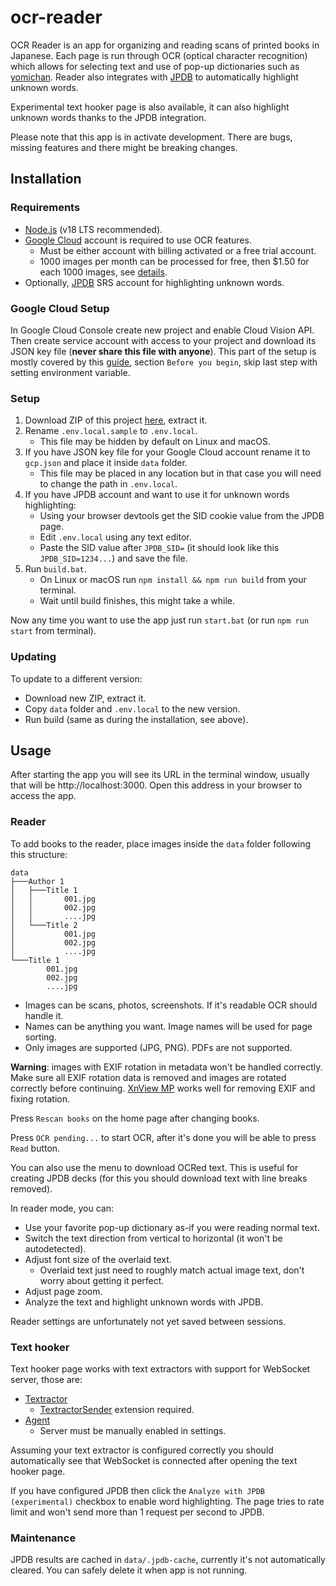 # ocr-reader

OCR Reader is an app for organizing and reading scans of printed books in Japanese.
Each page is run through OCR (optical character recognition) which allows for selecting text
and use of pop-up dictionaries such as [yomichan](https://github.com/FooSoft/yomichan).
Reader also integrates with [JPDB](https://jpdb.io/) to automatically highlight unknown words.

Experimental text hooker page is also available, it can also highlight unknown words thanks to the
JPDB integration.

Please note that this app is in activate development. There are bugs, missing features and there
might be breaking changes.

## Installation

### Requirements
- [Node.js](https://nodejs.org/en/) (v18 LTS recommended).
- [Google Cloud](https://cloud.google.com/) account is required to use OCR features.
  - Must be either account with billing activated or a free trial account.
  - 1000 images per month can be processed for free, then $1.50 for each 1000 images, see [details](https://cloud.google.com/vision/pricing).
- Optionally, [JPDB](https://jpdb.io/) SRS account for highlighting unknown words.

### Google Cloud Setup

In Google Cloud Console create new project and enable Cloud Vision API. Then create service
account with access to your project and download its JSON key file (**never share this file with anyone**).
This part of the setup is mostly covered by this [guide](https://cloud.google.com/vision/docs/detect-labels-image-client-libraries#before-you-begin),
section `Before you begin`, skip last step with setting environment variable.

### Setup

1. Download ZIP of this project [here](https://github.com/kotcrab/ocr-reader/archive/refs/heads/master.zip), extract it.
2. Rename `.env.local.sample` to `.env.local`.
   - This file may be hidden by default on Linux and macOS.
3. If you have JSON key file for your Google Cloud account rename it to `gcp.json` and place it inside `data` folder.
   - This file may be placed in any location but in that case you will need to change the path in `.env.local`.
4. If you have JPDB account and want to use it for unknown words highlighting:
   - Using your browser devtools get the SID cookie value from the JPDB page.
   - Edit `.env.local` using any text editor.
   - Paste the SID value after `JPDB_SID=` (it should look like this `JPDB_SID=1234...`) and save the file.
5. Run `build.bat`.
   - On Linux or macOS run `npm install && npm run build` from your terminal.
   - Wait until build finishes, this might take a while.

Now any time you want to use the app just run `start.bat` (or run `npm run start` from terminal).

### Updating

To update to a different version:
  - Download new ZIP, extract it.
  - Copy `data` folder and `.env.local` to the new version.
  - Run build (same as during the installation, see above).

## Usage

After starting the app you will see its URL in the terminal window, usually that will
be http://localhost:3000. Open this address in your browser to access the app.

### Reader

To add books to the reader, place images inside the `data` folder following this structure:

```
data
├───Author 1
│   ├───Title 1
│   │       001.jpg
│   │       002.jpg
│   │       ....jpg
│   └───Title 2
│           001.jpg
│           002.jpg
│           ....jpg
└───Title 1
        001.jpg
        002.jpg
        ....jpg
```

- Images can be scans, photos, screenshots. If it's readable OCR should handle it.
- Names can be anything you want. Image names will be used for page sorting.
- Only images are supported (JPG, PNG). PDFs are not supported.

**Warning**: images with EXIF rotation in metadata won't be handled correctly.
Make sure all EXIF rotation data is removed and images are rotated correctly before continuing.
[XnView MP](https://www.xnview.com/en/) works well for removing EXIF and fixing rotation.

Press `Rescan books` on the home page after changing books.

Press `OCR pending...` to start OCR, after it's done you will be able to press `Read` button.

You can also use the menu to download OCRed text. This is useful for creating JPDB decks
(for this you should download text with line breaks removed).

In reader mode, you can:
- Use your favorite pop-up dictionary as-if you were reading normal text.
- Switch the text direction from vertical to horizontal (it won't be autodetected).
- Adjust font size of the overlaid text.
  - Overlaid text just need to roughly match actual image text, don't worry about getting it perfect.
- Adjust page zoom.
- Analyze the text and highlight unknown words with JPDB.

Reader settings are unfortunately not yet saved between sessions.

### Text hooker

Text hooker page works with text extractors with support for WebSocket server, those are:
- [Textractor](https://github.com/Artikash/Textractor)
  - [TextractorSender](https://github.com/KamWithK/TextractorSender) extension required.
- [Agent](https://github.com/0xDC00/agent)
  - Server must be manually enabled in settings.

Assuming your text extractor is configured correctly you should automatically see that
WebSocket is connected after opening the text hooker page.

If you have configured JPDB then click the `Analyze with JPDB (experimental)` checkbox to enable word highlighting.
The page tries to rate limit and won't send more than 1 request per second to JPDB.

### Maintenance

JPDB results are cached in `data/.jpdb-cache`, currently it's not automatically cleared. You can safely delete
it when app is not running.

